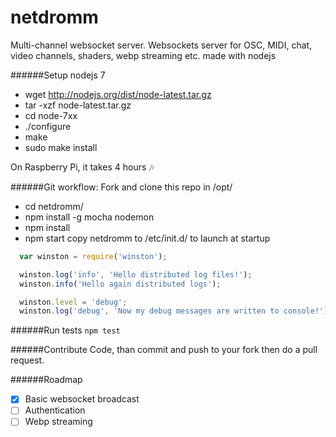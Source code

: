 # netdromm
Multi-channel websocket server.
Websockets server for OSC, MIDI, chat, video channels, shaders, webp streaming etc. made with nodejs

######Setup nodejs 7
- wget http://nodejs.org/dist/node-latest.tar.gz 
- tar -xzf node-latest.tar.gz
- cd node-7xx
- ./configure
- make
- sudo make install

On Raspberry Pi, it takes 4 hours :notes:

######Git workflow:
Fork and clone this repo in /opt/
- cd netdromm/
- npm install -g mocha nodemon
- npm install
- npm start
copy netdromm to /etc/init.d/ to launch at startup

``` js
  var winston = require('winston');

  winston.log('info', 'Hello distributed log files!');
  winston.info('Hello again distributed logs');

  winston.level = 'debug';
  winston.log('debug', 'Now my debug messages are written to console!');
```

######Run tests
`npm test`

######Contribute
Code, than commit and push to your fork then do a pull request.

######Roadmap
- [x] Basic websocket broadcast
- [ ] Authentication
- [ ] Webp streaming
